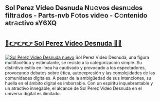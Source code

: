 ## Sol Perez Video Desnuda N𝚞𝚎vos desn𝚞dos filtr𝚊dos - Parts-nvb F𝚘tos vid𝚎o - C𝚘ntenido atr𝚊ctivo sY6XQ

# <h2><a href="http://mb8fos.tromn.icu/?c=Sol+Perez+Video+Desnuda">🔗👉👉👉 Sol Perez Video Desnuda 🔗🔗</a></h2>

[![Sol Perez Video Desnuda nuevo](https://i.imgur.com/pEAQMta.gif)](http://mb8fos.tromn.icu/?c=Sol+Perez+Video+Desnuda)
Sol Perez Video Desnuda, una figura multifacética y estimulante, se resiste a la categorización simple. Su distintivo estilo en línea ha cautivado y provocado a los espectadores, provocando debates sobre ética, autoexpresión y las complejidades de las comunidades digitales. A pesar de la ambigüedad de sus intenciones, su huella en el ámbito digital es imborrable. Con un espíritu inquebrantable y un atractivo innegable, el alcance de Sol Perez Video Desnuda en el universo digital es ilimitado.
